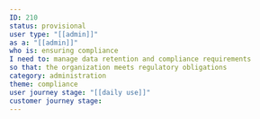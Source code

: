 ```yaml
---
ID: 210
status: provisional
user type: "[[admin]]"
as a: "[[admin]]"
who is: ensuring compliance
I need to: manage data retention and compliance requirements
so that: the organization meets regulatory obligations
category: administration
theme: compliance
user journey stage: "[[daily use]]"
customer journey stage:
---
```


